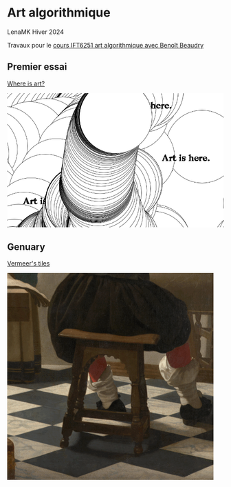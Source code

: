 

# Art algorithmique
LenaMK
Hiver 2024

Travaux pour le [cours IFT6251 art algorithmique avec Benoît Beaudry](https://github.com/rethread-studio/algorithmic-art-course)


## Premier essai
[Where is art?](./where-is-art/)

![Capture d'écran du processus de création](./img/artIs.png)


## Genuary

[Vermeer's tiles](./vermeer/)

![Capture d'écran du processus de création](./img/vermeer.gif)